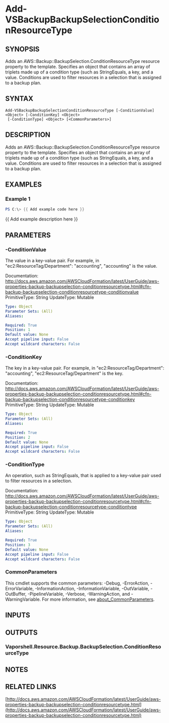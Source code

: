 # Add-VSBackupBackupSelectionConditionResourceType

## SYNOPSIS
Adds an AWS::Backup::BackupSelection.ConditionResourceType resource property to the template.
Specifies an object that contains an array of triplets made up of a condition type (such as StringEquals, a key, and a value.
Conditions are used to filter resources in a selection that is assigned to a backup plan.

## SYNTAX

```
Add-VSBackupBackupSelectionConditionResourceType [-ConditionValue] <Object> [-ConditionKey] <Object>
 [-ConditionType] <Object> [<CommonParameters>]
```

## DESCRIPTION
Adds an AWS::Backup::BackupSelection.ConditionResourceType resource property to the template.
Specifies an object that contains an array of triplets made up of a condition type (such as StringEquals, a key, and a value.
Conditions are used to filter resources in a selection that is assigned to a backup plan.

## EXAMPLES

### Example 1
```powershell
PS C:\> {{ Add example code here }}
```

{{ Add example description here }}

## PARAMETERS

### -ConditionValue
The value in a key-value pair.
For example, in "ec2:ResourceTag/Department": "accounting", "accounting" is the value.

Documentation: http://docs.aws.amazon.com/AWSCloudFormation/latest/UserGuide/aws-properties-backup-backupselection-conditionresourcetype.html#cfn-backup-backupselection-conditionresourcetype-conditionvalue
PrimitiveType: String
UpdateType: Mutable

```yaml
Type: Object
Parameter Sets: (All)
Aliases:

Required: True
Position: 1
Default value: None
Accept pipeline input: False
Accept wildcard characters: False
```

### -ConditionKey
The key in a key-value pair.
For example, in "ec2:ResourceTag/Department": "accounting", "ec2:ResourceTag/Department" is the key.

Documentation: http://docs.aws.amazon.com/AWSCloudFormation/latest/UserGuide/aws-properties-backup-backupselection-conditionresourcetype.html#cfn-backup-backupselection-conditionresourcetype-conditionkey
PrimitiveType: String
UpdateType: Mutable

```yaml
Type: Object
Parameter Sets: (All)
Aliases:

Required: True
Position: 2
Default value: None
Accept pipeline input: False
Accept wildcard characters: False
```

### -ConditionType
An operation, such as StringEquals, that is applied to a key-value pair used to filter resources in a selection.

Documentation: http://docs.aws.amazon.com/AWSCloudFormation/latest/UserGuide/aws-properties-backup-backupselection-conditionresourcetype.html#cfn-backup-backupselection-conditionresourcetype-conditiontype
PrimitiveType: String
UpdateType: Mutable

```yaml
Type: Object
Parameter Sets: (All)
Aliases:

Required: True
Position: 3
Default value: None
Accept pipeline input: False
Accept wildcard characters: False
```

### CommonParameters
This cmdlet supports the common parameters: -Debug, -ErrorAction, -ErrorVariable, -InformationAction, -InformationVariable, -OutVariable, -OutBuffer, -PipelineVariable, -Verbose, -WarningAction, and -WarningVariable. For more information, see [about_CommonParameters](http://go.microsoft.com/fwlink/?LinkID=113216).

## INPUTS

## OUTPUTS

### Vaporshell.Resource.Backup.BackupSelection.ConditionResourceType
## NOTES

## RELATED LINKS

[http://docs.aws.amazon.com/AWSCloudFormation/latest/UserGuide/aws-properties-backup-backupselection-conditionresourcetype.html](http://docs.aws.amazon.com/AWSCloudFormation/latest/UserGuide/aws-properties-backup-backupselection-conditionresourcetype.html)

